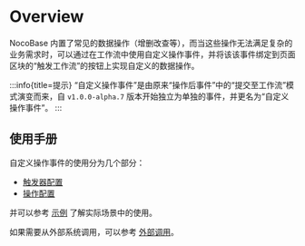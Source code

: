 # Overview

<PluginInfo name="workflow-custom-action-trigger" link="/handbook/workflow-custom-action-trigger" commercial="true"></PluginInfo>

NocoBase 内置了常见的数据操作（增删改查等），而当这些操作无法满足复杂的业务需求时，可以通过在工作流中使用自定义操作事件，并将该该事件绑定到页面区块的“触发工作流”的按钮上实现自定义的数据操作。

:::info{title=提示}
“自定义操作事件”是由原来“操作后事件”中的“提交至工作流”模式演变而来，自 `v1.0.0-alpha.7` 版本开始独立为单独的事件，并更名为“自定义操作事件”。
:::

<CommercialInstallation></CommercialInstallation>

## 使用手册

自定义操作事件的使用分为几个部分：

- [触发器配置](./trigger.md)
- [操作配置](./action.md)

并可以参考 [示例](./example.md) 了解实际场景中的使用。

如果需要从外部系统调用，可以参考 [外部调用](./http-api.md)。
